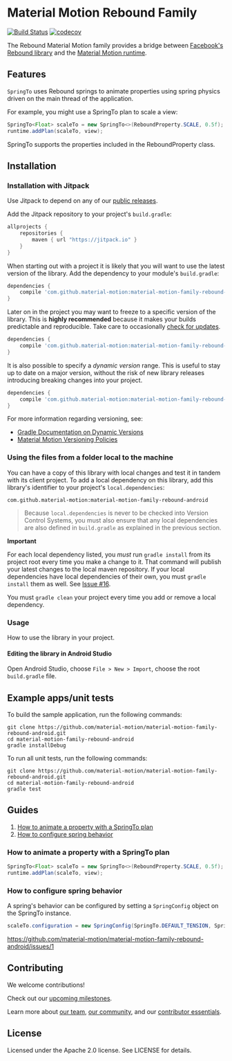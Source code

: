 # Material Motion Rebound Family

[![Build Status](https://travis-ci.org/material-motion/material-motion-family-rebound-android.svg?branch=develop)](https://travis-ci.org/material-motion/material-motion-family-rebound-android)
[![codecov](https://codecov.io/gh/material-motion/material-motion-family-rebound-android/branch/develop/graph/badge.svg)](https://codecov.io/gh/material-motion/material-motion-family-rebound-android)

The Rebound Material Motion family provides a bridge between
[Facebook's Rebound library](https://github.com/facebook/rebound) and the
[Material Motion runtime](https://github.com/material-motion/material-motion-runtime-android).

## Features

`SpringTo` uses Rebound springs to animate properties using spring physics driven on the main thread of
the application.

For example, you might use a SpringTo plan to scale a view:

```java
SpringTo<Float> scaleTo = new SpringTo<>(ReboundProperty.SCALE, 0.5f);
runtime.addPlan(scaleTo, view);
```

SpringTo supports the properties included in the ReboundProperty class.

## Installation

### Installation with Jitpack

Use Jitpack to depend on any of our [public releases](https://github.com/material-motion/material-motion-family-rebound-android/releases).

Add the Jitpack repository to your project's `build.gradle`:

```gradle
allprojects {
    repositories {
        maven { url "https://jitpack.io" }
    }
}
```

When starting out with a project it is likely that you will want to use the
latest version of the library. Add the dependency to your module's
`build.gradle`:

```gradle
dependencies {
    compile 'com.github.material-motion:material-motion-family-rebound-android:+'
}
```

Later on in the project you may want to freeze to a specific version of the
library. This is **highly recommended** because it makes your builds predictable
and reproducible. Take care to occasionally [check for updates](https://github.com/ben-manes/gradle-versions-plugin).

```gradle
dependencies {
    compile 'com.github.material-motion:material-motion-family-rebound-android:1.0.0'
}
```

It is also possible to specify a *dynamic version* range. This is useful to stay
up to date on a major version, without the risk of new library releases
introducing breaking changes into your project.

```gradle
dependencies {
    compile 'com.github.material-motion:material-motion-family-rebound-android:1.+'
}
```

For more information regarding versioning, see:

- [Gradle Documentation on Dynamic Versions](https://docs.gradle.org/current/userguide/dependency_management.html#sub:dynamic_versions_and_changing_modules)
- [Material Motion Versioning Policies](https://material-motion.gitbooks.io/material-motion-team/content/essentials/core_team_contributors/release_process.html#versioning)

### Using the files from a folder local to the machine

You can have a copy of this library with local changes and test it in tandem
with its client project. To add a local dependency on this library, add this
library's identifier to your project's `local.dependencies`:

```
com.github.material-motion:material-motion-family-rebound-android
```

> Because `local.dependencies` is never to be checked into Version Control
Systems, you must also ensure that any local dependencies are also defined in
`build.gradle` as explained in the previous section.

**Important**

For each local dependency listed, you *must* run `gradle install` from its
project root every time you make a change to it. That command will publish your
latest changes to the local maven repository. If your local dependencies have
local dependencies of their own, you must `gradle install` them as well. See
[Issue #16](https://github.com/material-motion/material-motion-runtime-android/issues/16).

You must `gradle clean` your project every time you add or remove a local
dependency.

### Usage

How to use the library in your project.

#### Editing the library in Android Studio

Open Android Studio,
choose `File > New > Import`,
choose the root `build.gradle` file.

## Example apps/unit tests

To build the sample application, run the following commands:

    git clone https://github.com/material-motion/material-motion-family-rebound-android.git
    cd material-motion-family-rebound-android
    gradle installDebug

To run all unit tests, run the following commands:

    git clone https://github.com/material-motion/material-motion-family-rebound-android.git
    cd material-motion-family-rebound-android
    gradle test

## Guides

1. [How to animate a property with a SpringTo plan](#how-to-animate-a-property-with-a-springto-plan)
2. [How to configure spring behavior](#how-to-configure-spring-behavior)

### How to animate a property with a SpringTo plan

```java
SpringTo<Float> scaleTo = new SpringTo<>(ReboundProperty.SCALE, 0.5f);
runtime.addPlan(scaleTo, view);
```

### How to configure spring behavior

A spring's behavior can be configured by setting a `SpringConfig` object on the SpringTo
instance.

```java
scaleTo.configuration = new SpringConfig(SpringTo.DEFAULT_TENSION, SpringTo.DEFAULT_FRICTION);
```

https://github.com/material-motion/material-motion-family-rebound-android/issues/1

## Contributing

We welcome contributions!

Check out our [upcoming milestones](https://github.com/material-motion/material-motion-family-rebound-android/milestones).

Learn more about [our team](https://material-motion.gitbooks.io/material-motion-team/content/),
[our community](https://material-motion.gitbooks.io/material-motion-team/content/community/),
and our [contributor essentials](https://material-motion.gitbooks.io/material-motion-team/content/essentials/).

## License

Licensed under the Apache 2.0 license. See LICENSE for details.
